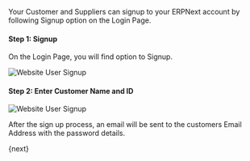 Your Customer and Suppliers can signup to your ERPNext account by following Signup option on the Login Page.

#### Step 1: Signup

On the Login Page, you will find option to Signup.

<img class="screenshot" alt="Website User Signup" src="{{docs_base_url}}/assets/img/website/website-login.png">

#### Step 2: Enter Customer Name and ID

<img class="screenshot" alt="Website User Signup" src="{{docs_base_url}}/assets/img/website/website-signup-details.png">

After the sign up process, an email will be sent to the customers Email Address with the password details.

{next}
